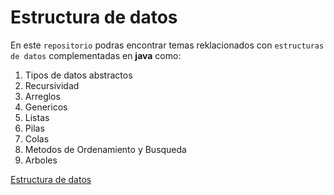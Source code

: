 # Estructura de datos

En este `repositorio` podras encontrar temas reklacionados con `estructuras de datos` complementadas en **java** como:

1. Tipos de datos abstractos
2. Recursividad
3. Arreglos
4. Genericos
5. Listas
6. Pilas
7. Colas
8. Metodos de Ordenamiento y Busqueda
9. Arboles

[Estructura de datos](./img/imagen.jpg)
